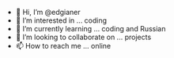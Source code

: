 - 👋 Hi, I’m @edgianer
- 👀 I’m interested in ... coding
- 🌱 I’m currently learning ... coding and Russian
- 💞️ I’m looking to collaborate on ... projects
- 📫 How to reach me ... online

<!---
edgianer/edgianer is a ✨ special ✨ repository because its `README.md` (this file) appears on your GitHub profile.
You can click the Preview link to take a look at your changes.
--->
